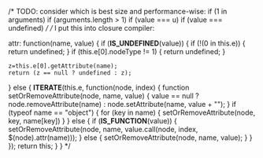 /*
TODO: consider which is best size and performance-wise:
if (1 in arguments)
if (arguments.length > 1)
if (value === u)
if (value === undefined)
*/
/*
I put this into closure compiler:

attr: function(name, value) {
  if (__IS_UNDEFINED__(value)) {
    if (!(0 in this.e)) {
      return undefined;
    }
    if (this.e[0].nodeType != 1) {
      return undefined;
    }

    z=this.e[0].getAttribute(name);
    return (z == null ? undefined : z);
  }
  else {
    __ITERATE__(this.e, function(node, index) {
      function setOrRemoveAttribute(node, name, value) {
        value == null ? node.removeAttribute(name) : node.setAttribute(name, value + "");
      }
      if (typeof name == "object") {
        for (key in name) {
          setOrRemoveAttribute(node, key, name[key])
        }
      }
      else {
        if (__IS_FUNCTION__(value)) {          
          setOrRemoveAttribute(node, name, value.call(node, index, $(node).attr(name)));
        }
        else {
          setOrRemoveAttribute(node, name, value);
        }
      }
    });
    return this;
  }
}
*/
